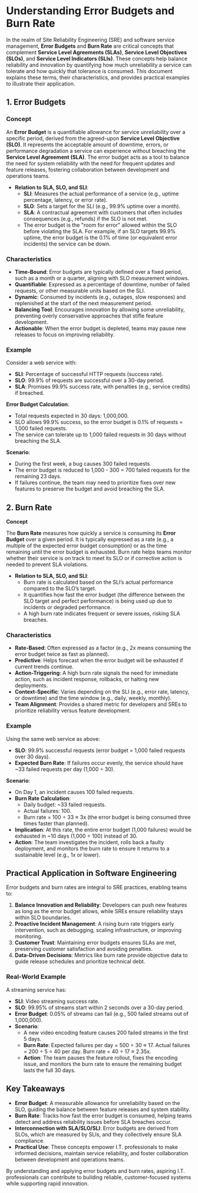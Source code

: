 # Understanding Error Budgets and Burn Rate

In the realm of Site Reliability Engineering (SRE) and software service management, **Error Budgets** and **Burn Rate** are critical concepts that complement **Service Level Agreements (SLAs)**, **Service Level Objectives (SLOs)**, and **Service Level Indicators (SLIs)**. These concepts help balance reliability and innovation by quantifying how much unreliability a service can tolerate and how quickly that tolerance is consumed. This document explains these terms, their characteristics, and provides practical examples to illustrate their application.

## 1\. Error Budgets

### Concept

An **Error Budget** is a quantifiable allowance for service unreliability over a specific period, derived from the agreed-upon **Service Level Objective (SLO)**. It represents the acceptable amount of downtime, errors, or performance degradation a service can experience without breaching the **Service Level Agreement (SLA)**. The error budget acts as a tool to balance the need for system reliability with the need for frequent updates and feature releases, fostering collaboration between development and operations teams.

* **Relation to SLA, SLO, and SLI**:  
  * **SLI**: Measures the actual performance of a service (e.g., uptime percentage, latency, or error rate).  
  * **SLO**: Sets a target for the SLI (e.g., 99.9% uptime over a month).  
  * **SLA**: A contractual agreement with customers that often includes consequences (e.g., refunds) if the SLO is not met.  
  * The error budget is the "room for error" allowed within the SLO before violating the SLA. For example, if an SLO targets 99.9% uptime, the error budget is the 0.1% of time (or equivalent error incidents) the service can be down.

### Characteristics

* **Time-Bound**: Error budgets are typically defined over a fixed period, such as a month or a quarter, aligning with SLO measurement windows.  
* **Quantifiable**: Expressed as a percentage of downtime, number of failed requests, or other measurable units based on the SLI.  
* **Dynamic**: Consumed by incidents (e.g., outages, slow responses) and replenished at the start of the next measurement period.  
* **Balancing Tool**: Encourages innovation by allowing some unreliability, preventing overly conservative approaches that stifle feature development.  
* **Actionable**: When the error budget is depleted, teams may pause new releases to focus on improving reliability.

### Example

Consider a web service with:

* **SLI**: Percentage of successful HTTP requests (success rate).  
* **SLO**: 99.9% of requests are successful over a 30-day period.  
* **SLA**: Promises 99.9% success rate, with penalties (e.g., service credits) if breached.

**Error Budget Calculation**:

* Total requests expected in 30 days: 1,000,000.  
* SLO allows 99.9% success, so the error budget is 0.1% of requests \= 1,000 failed requests.  
* The service can tolerate up to 1,000 failed requests in 30 days without breaching the SLA.

**Scenario**:

* During the first week, a bug causes 300 failed requests.  
* The error budget is reduced to 1,000 \- 300 \= 700 failed requests for the remaining 23 days.  
* If failures continue, the team may need to prioritize fixes over new features to preserve the budget and avoid breaching the SLA.

## 2\. Burn Rate

**Concept**

The **Burn Rate** measures how quickly a service is consuming its **Error Budget** over a given period. It is typically expressed as a rate (e.g., a multiple of the expected error budget consumption) or as the time remaining until the error budget is exhausted. Burn rate helps teams monitor whether their service is on track to meet its SLO or if corrective action is needed to prevent SLA violations.

* **Relation to SLA, SLO, and SLI**:  
  * Burn rate is calculated based on the SLI’s actual performance compared to the SLO’s target.  
  * It quantifies how fast the error budget (the difference between the SLO target and perfect performance) is being used up due to incidents or degraded performance.  
  * A high burn rate indicates frequent or severe issues, risking SLA breaches.

### Characteristics

* **Rate-Based**: Often expressed as a factor (e.g., 2x means consuming the error budget twice as fast as planned).  
* **Predictive**: Helps forecast when the error budget will be exhausted if current trends continue.  
* **Action-Triggering**: A high burn rate signals the need for immediate action, such as incident response, rollbacks, or halting new deployments.  
* **Context-Specific**: Varies depending on the SLI (e.g., error rate, latency, or downtime) and the time window (e.g., daily, weekly, monthly).  
* **Team Alignment**: Provides a shared metric for developers and SREs to prioritize reliability versus feature development.

### Example

Using the same web service as above:

* **SLO**: 99.9% successful requests (error budget \= 1,000 failed requests over 30 days).  
* **Expected Burn Rate**: If failures occur evenly, the service should have \~33 failed requests per day (1,000 ÷ 30).

**Scenario**:

* On Day 1, an incident causes 100 failed requests.  
* **Burn Rate Calculation**:  
  * Daily budget: \~33 failed requests.  
  * Actual failures: 100\.  
  * Burn rate \= 100 ÷ 33 ≈ 3x (the error budget is being consumed three times faster than planned).  
* **Implication**: At this rate, the entire error budget (1,000 failures) would be exhausted in \~10 days (1,000 ÷ 100\) instead of 30\.  
* **Action**: The team investigates the incident, rolls back a faulty deployment, and monitors the burn rate to ensure it returns to a sustainable level (e.g., 1x or lower).

## Practical Application in Software Engineering

Error budgets and burn rates are integral to SRE practices, enabling teams to:

1. **Balance Innovation and Reliability**: Developers can push new features as long as the error budget allows, while SREs ensure reliability stays within SLO boundaries.  
2. **Proactive Incident Management**: A rising burn rate triggers early intervention, such as debugging, scaling infrastructure, or improving monitoring.  
3. **Customer Trust**: Maintaining error budgets ensures SLAs are met, preserving customer satisfaction and avoiding penalties.  
4. **Data-Driven Decisions**: Metrics like burn rate provide objective data to guide release schedules and prioritize technical debt.

### Real-World Example

A streaming service has:

* **SLI**: Video streaming success rate.  
* **SLO**: 99.95% of streams start within 2 seconds over a 30-day period.  
* **Error Budget**: 0.05% of streams can fail (e.g., 500 failed streams out of 1,000,000).  
* **Scenario**:  
  * A new video encoding feature causes 200 failed streams in the first 5 days.  
  * **Burn Rate**: Expected failures per day \= 500 ÷ 30 ≈ 17\. Actual failures \= 200 ÷ 5 \= 40 per day. Burn rate \= 40 ÷ 17 ≈ 2.35x.  
  * **Action**: The team pauses the feature rollout, fixes the encoding issue, and monitors the burn rate to ensure the remaining budget lasts the full 30 days.

## Key Takeaways

* **Error Budget**: A measurable allowance for unreliability based on the SLO, guiding the balance between feature releases and system stability.  
* **Burn Rate**: Tracks how fast the error budget is consumed, helping teams detect and address reliability issues before SLA breaches occur.  
* **Interconnection with SLA/SLO/SLI**: Error budgets are derived from SLOs, which are measured by SLIs, and they collectively ensure SLA compliance.  
* **Practical Use**: These concepts empower I.T. professionals to make informed decisions, maintain service reliability, and foster collaboration between development and operations teams.

By understanding and applying error budgets and burn rates, aspiring I.T. professionals can contribute to building reliable, customer-focused systems while supporting rapid innovation.  
